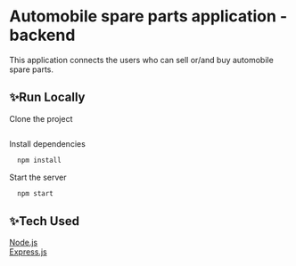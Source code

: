 # Automobile spare parts application - backend
This application connects the users who can sell or/and buy automobile spare parts.

## ✨Run Locally

Clone the project

```bash
```

Install dependencies

```bash
  npm install
```

Start the server

```bash
  npm start
```

## ✨Tech Used

[Node.js](https://nodejs.org/en/)  
[Express.js](https://expressjs.com/)